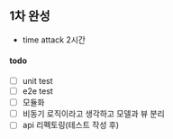 ## 1차 완성

- time attack 2시간

#### todo

- [ ] unit test
- [ ] e2e test
- [ ] 모듈화
- [ ] 비동기 로직이라고 생각하고 모델과 뷰 분리
- [ ] api 리펙토링(테스트 작성 후)
